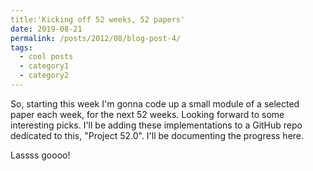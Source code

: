 ```yaml
---
title:'Kicking off 52 weeks, 52 papers'
date: 2019-08-21
permalink: /posts/2012/08/blog-post-4/
tags:
  - cool posts
  - category1
  - category2
---
```


So, starting this week I'm gonna code up a small module of a selected paper each week, for the next 52 weeks. Looking forward to some interesting picks. I'll be adding these implementations to a GitHub repo dedicated to this, "Project 52.0". I'll be documenting the progress here.

Lassss goooo!
